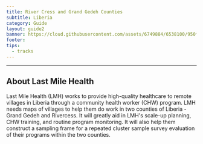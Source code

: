 ```yaml
---
title: River Cress and Grand Gedeh Counties
subtitle: Liberia
category: Guide
layout: guide2
banner: https://cloud.githubusercontent.com/assets/6749884/6538100/950f69da-c42b-11e4-8435-af86c87bc664.JPG
footer: 
tips:
  - tracks
---
```


<div id="test" class="col-lg-5 col-sm-6">
<hr class="section-heading-spacer">
<div class="clearfix"></div>

<h2 class="section-heading">About Last Mile Health</h2>

 <p>Last Mile Health (LMH) works to provide high-quality healthcare to remote villages in Liberia through a community health worker (CHW) program. LMH needs maps of villages to help them do work in two counties of Liberia - Grand Gedeh and Rivercess. It will greatly aid in LMH's scale-up planning, CHW training, and routine program monitoring. It will also help them construct a sampling frame for a repeated cluster sample survey evaluation of their programs within the two counties.</p>

<!--
</div>
<div class="col-lg-5 col-lg-offset-2 col-sm-6">
  <iframe style="margin-top:60px" src="http://www.openstreetmap.org/export/embed.html?bbox=89.3844223022461%2C22.701771555093703%2C89.67109680175781%2C22.85640378959344&amp;layer=mapnik" width="500" height="415" frameborder="0"></iframe>
</div>
-->